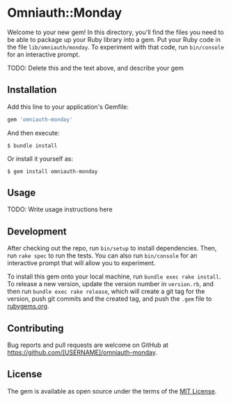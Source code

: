 # Omniauth::Monday

Welcome to your new gem! In this directory, you'll find the files you need to be able to package up your Ruby library into a gem. Put your Ruby code in the file `lib/omniauth/monday`. To experiment with that code, run `bin/console` for an interactive prompt.

TODO: Delete this and the text above, and describe your gem

## Installation

Add this line to your application's Gemfile:

```ruby
gem 'omniauth-monday'
```

And then execute:

    $ bundle install

Or install it yourself as:

    $ gem install omniauth-monday

## Usage

TODO: Write usage instructions here

## Development

After checking out the repo, run `bin/setup` to install dependencies. Then, run `rake spec` to run the tests. You can also run `bin/console` for an interactive prompt that will allow you to experiment.

To install this gem onto your local machine, run `bundle exec rake install`. To release a new version, update the version number in `version.rb`, and then run `bundle exec rake release`, which will create a git tag for the version, push git commits and the created tag, and push the `.gem` file to [rubygems.org](https://rubygems.org).

## Contributing

Bug reports and pull requests are welcome on GitHub at https://github.com/[USERNAME]/omniauth-monday.

## License

The gem is available as open source under the terms of the [MIT License](https://opensource.org/licenses/MIT).

